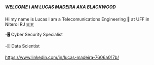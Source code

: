 #####	WELCOME I AM LUCAS MADEIRA AKA BLACKWOOD 
Hi my name is Lucas I am a Telecomunications Engineering 📡 at UFF  in Niteroi RJ 🇧🇷

-🖥️ Cyber Security Specialist

-🗄️   Data Scientist 

https://www.linkedin.com/in/lucas-madeira-7606a017b/
